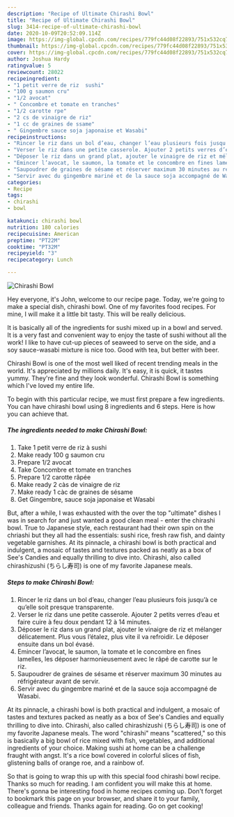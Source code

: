 ```yaml
---
description: "Recipe of Ultimate Chirashi Bowl"
title: "Recipe of Ultimate Chirashi Bowl"
slug: 3414-recipe-of-ultimate-chirashi-bowl
date: 2020-10-09T20:52:09.114Z
image: https://img-global.cpcdn.com/recipes/779fc44d08f22893/751x532cq70/chirashi-bowl-photo-principale-de-la-recette.jpg
thumbnail: https://img-global.cpcdn.com/recipes/779fc44d08f22893/751x532cq70/chirashi-bowl-photo-principale-de-la-recette.jpg
cover: https://img-global.cpcdn.com/recipes/779fc44d08f22893/751x532cq70/chirashi-bowl-photo-principale-de-la-recette.jpg
author: Joshua Hardy
ratingvalue: 5
reviewcount: 28022
recipeingredient:
- "1 petit verre de riz  sushi"
- "100 g saumon cru"
- "1/2 avocat"
- " Concombre et tomate en tranches"
- "1/2 carotte rpe"
- "2 cs de vinaigre de riz"
- "1 cc de graines de ssame"
- " Gingembre sauce soja japonaise et Wasabi"
recipeinstructions:
- "Rincer le riz dans un bol d’eau, changer l’eau plusieurs fois jusqu’à ce qu’elle soit presque transparente."
- "Verser le riz dans une petite casserole. Ajouter 2 petits verres d’eau et faire cuire à feu doux pendant 12 à 14 minutes."
- "Déposer le riz dans un grand plat, ajouter le vinaigre de riz et mélanger délicatement. Plus vous l’étalez, plus vite il va refroidir. Le déposer ensuite dans un bol évasé."
- "Emincer l’avocat, le saumon, la tomate et le concombre en fines lamelles, les déposer harmonieusement avec le râpé de carotte sur le riz."
- "Saupoudrer de graines de sésame et réserver maximum 30 minutes au réfrigérateur avant de servir."
- "Servir avec du gingembre mariné et de la sauce soja accompagné de Wasabi."
categories:
- Recipe
tags:
- chirashi
- bowl

katakunci: chirashi bowl 
nutrition: 180 calories
recipecuisine: American
preptime: "PT22M"
cooktime: "PT32M"
recipeyield: "3"
recipecategory: Lunch

---
```



![Chirashi Bowl](https://img-global.cpcdn.com/recipes/779fc44d08f22893/751x532cq70/chirashi-bowl-photo-principale-de-la-recette.jpg)

Hey everyone, it's John, welcome to our recipe page. Today, we're going to make a special dish, chirashi bowl. One of my favorites food recipes. For mine, I will make it a little bit tasty. This will be really delicious.

It is basically all of the ingredients for sushi mixed up in a bowl and served. It is a very fast and convenient way to enjoy the taste of sushi without all the work! I like to have cut-up pieces of seaweed to serve on the side, and a soy sauce-wasabi mixture is nice too. Good with tea, but better with beer.

Chirashi Bowl is one of the most well liked of recent trending meals in the world. It's appreciated by millions daily. It's easy, it is quick, it tastes yummy. They're fine and they look wonderful. Chirashi Bowl is something which I've loved my entire life.


To begin with this particular recipe, we must first prepare a few ingredients. You can have chirashi bowl using 8 ingredients and 6 steps. Here is how you can achieve that.

<!--inarticleads1-->

##### The ingredients needed to make Chirashi Bowl:

1. Take 1 petit verre de riz à sushi
1. Make ready 100 g saumon cru
1. Prepare 1/2 avocat
1. Take  Concombre et tomate en tranches
1. Prepare 1/2 carotte râpée
1. Make ready 2 càs de vinaigre de riz
1. Make ready 1 càc de graines de sésame
1. Get  Gingembre, sauce soja japonaise et Wasabi


But, after a while, I was exhausted with the over the top &#34;ultimate&#34; dishes I was in search for and just wanted a good clean meal - enter the chirashi bowl. True to Japanese style, each restaurant had their own spin on the chriashi but they all had the essentials: sushi rice, fresh raw fish, and dainty vegetable garnishes. At its pinnacle, a chirashi bowl is both practical and indulgent, a mosaic of tastes and textures packed as neatly as a box of See&#39;s Candies and equally thrilling to dive into. Chirashi, also called chirashizushi (ちらし寿司) is one of my favorite Japanese meals. 

<!--inarticleads2-->

##### Steps to make Chirashi Bowl:

1. Rincer le riz dans un bol d’eau, changer l’eau plusieurs fois jusqu’à ce qu’elle soit presque transparente.
1. Verser le riz dans une petite casserole. Ajouter 2 petits verres d’eau et faire cuire à feu doux pendant 12 à 14 minutes.
1. Déposer le riz dans un grand plat, ajouter le vinaigre de riz et mélanger délicatement. Plus vous l’étalez, plus vite il va refroidir. Le déposer ensuite dans un bol évasé.
1. Emincer l’avocat, le saumon, la tomate et le concombre en fines lamelles, les déposer harmonieusement avec le râpé de carotte sur le riz.
1. Saupoudrer de graines de sésame et réserver maximum 30 minutes au réfrigérateur avant de servir.
1. Servir avec du gingembre mariné et de la sauce soja accompagné de Wasabi.


At its pinnacle, a chirashi bowl is both practical and indulgent, a mosaic of tastes and textures packed as neatly as a box of See&#39;s Candies and equally thrilling to dive into. Chirashi, also called chirashizushi (ちらし寿司) is one of my favorite Japanese meals. The word &#34;chirashi&#34; means &#34;scattered,&#34; so this is basically a big bowl of rice mixed with fish, vegetables, and additional ingredients of your choice. Making sushi at home can be a challenge fraught with angst. It&#39;s a rice bowl covered in colorful slices of fish, glistening balls of orange roe, and a rainbow of. 

So that is going to wrap this up with this special food chirashi bowl recipe. Thanks so much for reading. I am confident you will make this at home. There's gonna be interesting food in home recipes coming up. Don't forget to bookmark this page on your browser, and share it to your family, colleague and friends. Thanks again for reading. Go on get cooking!
